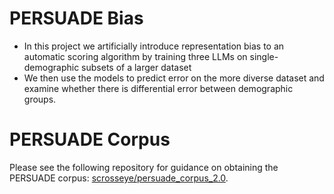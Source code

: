 # PERSUADE Bias
- In this project we artificially introduce representation bias to an automatic scoring algorithm by training three LLMs on single-demographic subsets of a larger dataset
- We then use the models to predict error on the more diverse dataset and examine whether there is differential error between demographic groups.

# PERSUADE Corpus

Please see the following repository for guidance on obtaining the PERSUADE corpus: [scrosseye/persuade_corpus_2.0](https://github.com/scrosseye/persuade_corpus_2.0).